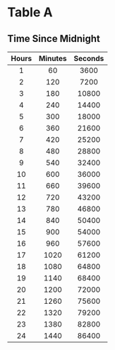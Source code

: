 # Table A

## Time Since Midnight

Hours | Minutes | Seconds
:---: | :---: | :---:
1 | 60 | 3600
2 | 120 | 7200
3 | 180 | 10800
4 | 240 | 14400
5 | 300 | 18000
6 | 360 | 21600
7 | 420 | 25200
8 | 480 | 28800
9 | 540 | 32400
10 | 600 | 36000
11 | 660 | 39600
12 | 720 | 43200
13 | 780 | 46800
14 | 840 | 50400
15 | 900 | 54000
16 | 960 | 57600
17 | 1020 | 61200
18 | 1080 | 64800
19 | 1140 | 68400
20 | 1200 | 72000
21 | 1260 | 75600
22 | 1320 | 79200
23 | 1380 | 82800
24 | 1440 | 86400
